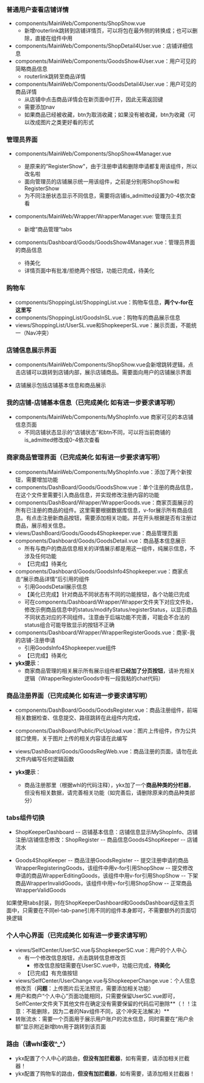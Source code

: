 ### 普通用户查看店铺详情

- components/MainWeb/Components/ShopShow.vue
  - 新增routerlink跳转到店铺详情页，可以将包在最外侧的<a>转换成<routerlink>；也可以删除<a>，直接在组件中用<routerlink>
- components/MainWeb/Components/ShopDetail4User.vue：店铺详细信息
- components/MainWeb/Components/GoodsShow4User.vue：用户可见的简略商品信息
  - routerlink跳转至商品详情
- components/MainWeb/Components/GoodsDetail4User.vue：用户可见的商品详情
  - 从店铺中点击商品详情会在新页面中打开，因此无需返回键
  - 需要添加nav
  - 如果商品已经被收藏，btn为取消收藏；如果没有被收藏，btn为收藏（可以改成图片之类更好看的形式



### 管理员界面

- components/MainWeb/Components/ShopShow4Manager.vue
  - 是原来的“RegisterShow"，由于注册申请和删除申请都复用该组件，所以改名啦
  - 面向管理员的店铺展示统一用该组件，之前是分别用ShopShow和RegisterShow
  - 为不同注册状态显示不同信息，需要将店铺is_admitted设置为0-4依次查看

- components/MainWeb/Wrapper/WrapperManager.vue: 管理员主页
  - 新增“商品管理”tabs

- components/Dashboard/Goods/GoodsShow4Manager.vue：管理员界面的商品信息
  - 待美化
  - 详情页面中有批准/拒绝两个按钮，功能已完成，待美化



### 购物车

- components/ShoppingList/ShoppingList.vue：购物车信息，**两个v-for在这里写**
- components/ShoppingList/GoodsInSL.vue：购物车的商品展示信息
- views/ShoppingList/UserSL.vue和ShopkeeperSL.vue：展示页面，不能统一（Nav冲突）



### 店铺信息展示界面

- components/MainWeb/Components/ShopShow.vue会新增跳转逻辑，点击店铺可以跳转到店铺内部，展示店铺商品。需要面向用户的店铺展示界面

- 店铺展示包括店铺基本信息和商品展示

  

### 我的店铺-店铺基本信息（已完成美化 如有进一步要求请写明）
- components/MainWeb/Components/MyShopInfo.vue 商家可见的本店铺信息页面
  - 不同店铺状态显示的“店铺状态”和btn不同，可以将当前商铺的is_admitted修改成0-4依次查看
  
    

### 商家商品管理界面（已完成美化 如有进一步要求请写明）

- components/MainWeb/Components/MyShopInfo.vue：添加了两个新按钮，需要增加功能
- components/DashBoard/Goods/GoodsShow.vue：单个注册的商品信息，在这个文件里需要引入商品信息，并实现修改注册内容的功能
- components/DashBoard/Wrapper/WrapperGoods.vue：商家页面展示的所有已注册的商品的组件。这里需要根据数据库信息，v-for展示所有商品信息。有点击注册新商品按钮，需要添加相关功能。并在开头根据是否有注册过商品，展示相关信息。
- views/DashBoard/Goods/Goods4Shopkeeper.vue：商品管理页面
- components/Dashboard/Goods/GoodsDetail.vue：商品基本信息展示
  - 所有与商户的商品信息相关的详情展示都是用这一组件，纯展示信息，不涉及任何功能
  - 【已完成】待美化
- components/Dashboard/Goods/GoodsInfo4Shopkeeper.vue：商家点击“展示商品详情”后引用的组件
  - 引用GoodsDetail展示信息
  - 【美化已完成】针对商品不同状态有不同的功能按钮，各个功能已完成
  - 可在components/Dashboard/Wrapper/Wrapper文件夹下对应文件处，修改示例商品信息中的status/modifyStatus/registerStatus，以显示商品不同状态对应的不同组件。注意由于后端功能不完善，可能会不合法的status组合可能导致显示的按钮不正确
- components/Dashboard/Wrapper/WrapperRegisterGoods.vue：商家-我的店铺-注册申请
  - 引用GoodsInfo4Shopkeeper.vue组件
  - 【已完成】待美化
- **ykx提示**：
  - 商家商品管理的相关展示所有展示组件都**已经加了分页按钮**，请补充相关逻辑（WrapperRegisterGoods中有一段我粘的chat代码）



### 商品注册界面（已完成美化 如有进一步要求请写明）

- components/DashBoard/Goods/GoodsRegister.vue：商品注册组件，前端相关数据检查、信息提交、路径跳转在此组件内完成，

- components/DashBoard/Public/PicUpload.vue：图片上传组件，作为公共接口使用，关于图片上传的相关内容请在此编写

- views/DashBoard/Goods/GoodsRegWeb.vue：商品注册的页面，请勿在此文件内编写任何逻辑函数

- **ykx提示**：

  - 商品注册那里（根据whl的代码注释），ykx加了一个**商品种类的分栏器**，但没有相关数据，请完善相关功能（如完善后，请删除原来的商品种类部分）
  
  
  


### tabs组件切换
- ShopKeeperDashboard
-- 店铺基本信息：店铺信息显示MyShopInfo、店铺注册/店铺信息修改：ShopRegister
-- 商品信息Goods4ShopKeeper
-- 店铺流水

- Goods4ShopKeeper
-- 商品注册GoodsRegister
-- 提交注册申请的商品WrapperRegisteringGoods，该组件中用v-for引用ShopShow
-- 提交修改申请的商品WrapperEditingGoods，该组件中用v-for引用ShopShow
-- 下架商品WrapperInvalidGoods，该组件中用v-for引用ShopShow
-- 正常商品WrapperValidGoods

如果使用tabs封装，则在ShopKeeperDashboard和GoodsDashboard这些主页面中，只需要在不同el-tab-pane引用不同的组件本身即可，不需要额外的页面切换逻辑



### 个人中心界面（已完成美化 如有进一步要求请写明）

- views/SelfCenter/UserSC.vue与ShopkeeperSC.vue：用户的个人中心
  - 有一个修改信息按钮，点击跳转信息修改页
    - 修改信息按钮需要在UserSC.vue中，功能已完成，**待美化**
  - 【已完成】有充值按钮
- views/SelfCenter/UserChange.vue与ShopkeeperChange.vue：个人信息修改页（**问题**：上传图片后无法预览，需要添加相关功能）
- 用户和商户“个人中心”页面功能相同，只需要保留UserSC.vue即可，SelfCenter文件夹下其他文件在确定没有需要保留的代码后可删除**（！！注意：不能删除，因为二者的Nav组件不同，这个冲突无法解决）**
- 转账流水：需要一个页面用于展示用户账户的流水信息，同时需要在“用户余额”显示附近新增btn用于跳转到该页面




### 路由（请whl查收^_^）

- ykx配置了个人中心的路由，**但没有加拦截器**，如有需要，请添加相关拦截器！
- ykx配置了购物车的路由，**但没有加拦截器**，如有需要，请添加相关拦截器！